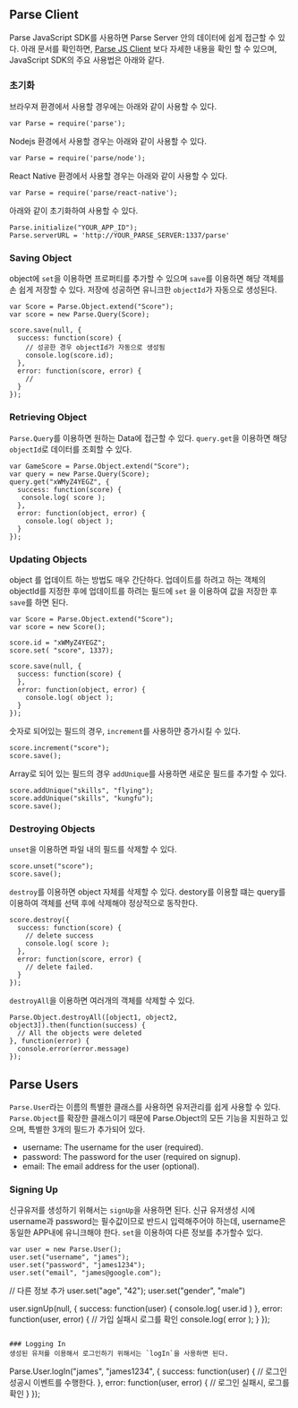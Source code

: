 ## Parse Client

Parse JavaScript SDK를 사용하면 Parse Server 안의 데이터에 쉽게 접근할 수 있다.
아래 문서를 확인하면, [Parse JS Client](http://docs.parseplatform.org/js/guide/) 보다 자세한 내용을 확인 할 수 있으며, JavaScript SDK의 주요 사용법은 아래와 같다.

### 초기화

브라우져 환경에서 사용할 경우에는 아래와 같이 사용할 수 있다.

```
var Parse = require('parse');
```

Nodejs 환경에서 사용할 경우는 아래와 같이 사용할 수 있다.

```
var Parse = require('parse/node');
```

React Native 환경에서 사용할 경우는 아래와 같이 사용할 수 있다.

```
var Parse = require('parse/react-native');
```

아래와 같이 초기화하여 사용할 수 있다.

```
Parse.initialize("YOUR_APP_ID");
Parse.serverURL = 'http://YOUR_PARSE_SERVER:1337/parse'
```

### Saving Object

object에 `set`을 이용하면 프로퍼티를 추가할 수 있으며
`save`를 이용하면 해당 객체를 손 쉽게 저장할 수 있다. 저장에 성공하면 유니크한 `objectId`가 자동으로 생성된다.

```
var Score = Parse.Object.extend("Score");
var score = new Parse.Query(Score);

score.save(null, {
  success: function(score) {
    // 성공한 경우 objectId가 자동으로 생성됨
    console.log(score.id);
  },
  error: function(score, error) {
    //
  }
});
```

### Retrieving Object

`Parse.Query`를 이용하면 원하는 Data에 접근할 수 있다.
`query.get`을 이용하면 해당 `objectId`로 데이터를 조회할 수 있다.

```
var GameScore = Parse.Object.extend("Score");
var query = new Parse.Query(Score);
query.get("xWMyZ4YEGZ", {
  success: function(score) {
   console.log( score );
  },
  error: function(object, error) {
    console.log( object );
  }
});
```

### Updating Objects

object 를 업데이트 하는 방법도 매우 간단하다. 업데이트를 하려고 하는 객체의 objectId를 지정한 후에 업데이트를 하려는 필드에 `set` 을 이용하여 값을 저장한 후 `save`를 하면 된다.

```
var Score = Parse.Object.extend("Score");
var score = new Score();

score.id = "xWMyZ4YEGZ";
score.set( "score", 1337);

score.save(null, {
  success: function(score) {
  },
  error: function(object, error) {
    console.log( object );
  }
});
```

숫자로 되어있는 필드의 경우, `increment`를 사용하먄 증가시킬 수 있다.

```
score.increment("score");
score.save();
```

Array로 되어 있는 필드의 경우 `addUnique`를 사용하면 새로운 필드를 추가할 수 있다.

```
score.addUnique("skills", "flying");
score.addUnique("skills", "kungfu");
score.save();
```

### Destroying Objects

`unset`을 이용하면 파일 내의 필드를 삭제할 수 있다.

```
score.unset("score");
score.save();
```

`destroy`를 이용하면 object 자체를 삭제할 수 있다. destory를 이용할 떄는 query를 이용하여 객체를 선택 후에 삭제해야 정상적으로 동작한다.

```
score.destroy({
  success: function(score) {
    // delete success
    console.log( score );
  },
  error: function(score, error) {
    // delete failed.
  }
});
````

`destroyAll`을 이용하면 여러개의 객체를 삭제할 수 있다.

```
Parse.Object.destroyAll([object1, object2, object3]).then(function(success) {
  // All the objects were deleted
}, function(error) {
  console.error(error.message)
});
```

## Parse Users

`Parse.User`라는 이름의 특별한 클래스를 사용하면 유저관리를 쉽게 사용할 수 있다.
`Parse.Object`를 확장한 클래스이기 때문에 Parse.Object의 모든 기능을 지원하고 있으며, 특별한 3개의 필드가 추가되어 있다.

- username: The username for the user (required).
- password: The password for the user (required on signup).
- email: The email address for the user (optional).

### Signing Up
신규유저를 생성하기 위해서는 `signUp`을 사용하면 된다.
신규 유저생성 시에 username과 password는 필수값이므로 반드시 입력해주어야 하는데, username은 동일한 APP내에 유니크해야 한다.
`set`을 이용하여 다른 정보를 추가할수 있다. 

```
var user = new Parse.User();
user.set("username", "james");
user.set("password", "james1234");
user.set("email", "james@google.com");

```
// 다른 정보 추가
user.set("age", "42");
user.set("gender", "male")

user.signUp(null, {
  success: function(user) {
    console.log( user.id )
  },
  error: function(user, error) {
    // 가입 실패시 로그를 확인
    console.log( error );
  }
});
```

### Logging In
생성된 유저를 이용해서 로그인하기 위해서는 `logIn`을 사용하면 된다.

```
Parse.User.logIn("james", "james1234", {
  success: function(user) {
    // 로그인 성공시 이벤트를 수행한다.
  },
  error: function(user, error) {
    // 로그인 실패시, 로그를 확인
  }
});
```